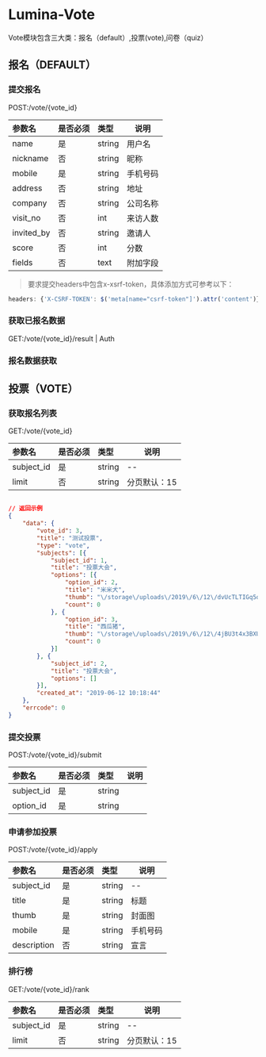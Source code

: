 # Lumina-Vote

Vote模块包含三大类：报名（default）,投票(vote),问卷（quiz）

## 报名（DEFAULT）

### 提交报名
POST:/vote/{vote_id}

|参数名|是否必须|类型|说明|
|:----    |:---|:----- |-----   |
|name |是  |string |用户名   |
|nickname |否  |string | 昵称    |
|mobile |是  |string | 手机号码    |
|address |否  |string | 地址    |
|company |否  |string | 公司名称    |
|visit_no |否  |int | 来访人数    |
|invited_by |否  |string | 邀请人    |
|score |否  |int | 分数    |
|fields |否  |text | 附加字段    |


> 要求提交headers中包含x-xsrf-token，具体添加方式可参考以下：

```js
headers: {'X-CSRF-TOKEN': $('meta[name="csrf-token"]').attr('content')}
```

### 获取已报名数据

GET:/vote/{vote_id}/result | Auth


### 报名数据获取


## 投票（VOTE）

### 获取报名列表

GET:/vote/{vote_id}

|参数名|是否必须|类型|说明|
|:----    |:---|:----- |-----   |
|subject_id |是  |string |--   |
|limit |否  |string | 分页默认：15    |

```json

// 返回示例
{
	"data": {
		"vote_id": 3,
		"title": "测试投票",
		"type": "vote",
		"subjects": [{
			"subject_id": 1,
			"title": "投票大会",
			"options": [{
				"option_id": 2,
				"title": "米米犬",
				"thumb": "\/storage\/uploads\/2019\/6\/12\/dvUcTLTIGq5qKogOpDvUOiEBu4wG52CAnPk7DlYV.gif",
				"count": 0
			}, {
				"option_id": 3,
				"title": "西瓜猪",
				"thumb": "\/storage\/uploads\/2019\/6\/12\/4jBU3t4x3BXUQ6de7TsF4IKq9ANk5P8S2mmwoJrv.jpeg",
				"count": 0
			}]
		}, {
			"subject_id": 2,
			"title": "投票大会",
			"options": []
		}],
		"created_at": "2019-06-12 10:18:44"
	},
	"errcode": 0
}


```

### 提交投票

POST:/vote/{vote_id}/submit

|参数名|是否必须|类型|说明|
|:----    |:---|:----- |-----   |
|subject_id |是  |string |   |
|option_id |是  |string |     |


### 申请参加投票

POST:/vote/{vote_id}/apply

|参数名|是否必须|类型|说明|
|:----    |:---|:----- |-----   |
|subject_id |是  |string |--   |
|title |是  |string | 标题    |
|thumb |是  |string | 封面图    |
|mobile |是  |string | 手机号码    |
|description | 否 | string | 宣言 |

### 排行榜

GET:/vote/{vote_id}/rank

|参数名|是否必须|类型|说明|
|:----    |:---|:----- |-----   |
|subject_id |是  |string |--   |
|limit |否  |string | 分页默认：15    |

